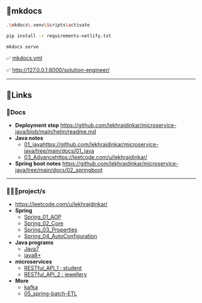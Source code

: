 ## 📃mkdocs
```bash
.\mkdocs\.venv\Scripts\activate

pip install -r requirements-netlify.txt

mkdocs serve
```

✅ [mkdocs.yml](mkdocs.yml)

✅ http://127.0.0.1:8000/solution-engineer/

---
## 🔗Links
### 📃Docs
- **Deployment step** https://github.com/lekhrajdinkar/microservice-java/blob/main/helm/readme.md
- **Java notes** 
  - [01_java](docs/01_java)https://github.com/lekhrajdinkar/microservice-java/tree/main/docs/01_java
  - [03_Advance](docs/03_Advance)https://leetcode.com/u/lekhrajdinkar/
- **Spring boot notes** https://github.com/lekhrajdinkar/microservice-java/tree/main/docs/02_springboot

---
### 👨🏻‍🎤project/s
- https://leetcode.com/u/lekhrajdinkar/
- **Spring**
    - [Spring_01_AOP](src/main/java/com/lekhraj/java/spring/Spring_01_AOP)
    - [Spring_02_Core](src/main/java/com/lekhraj/java/spring/Spring_02_Core)
    - [Spring_03_Properties](src/main/java/com/lekhraj/java/spring/Spring_03_Properties)
    - [Spring_04_AutoConfiguration](src/main/java/com/lekhraj/java/spring/Spring_04_AutoConfiguration)
- **Java programs**
    - [Java7](src/main/java/fundamentals/java_7)
    - [java8+](src/main/java/fundamentals/java_8_and_above)
- **microservices**
    - [RESTful_API_1 : student ](src/main/java/microservice/courseApp)
    - [RESTful_API_2 : jewellery ](src/main/java/com/lekhraj/java/spring/SB_99_RESTful_API)
- **More**
    - [kafka](src/main/java/com/lekhraj/java/spring/kafka)
    - [05_spring-batch-ETL](docs/02_springboot/05_spring-batch-ETL)


